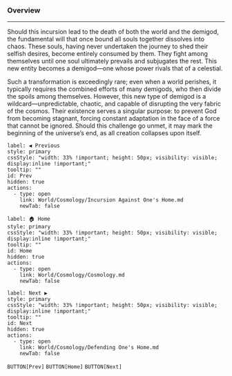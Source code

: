 ### Overview
---

Should this incursion lead to the death of both the world and the demigod, the fundamental will that once bound all souls together dissolves into chaos. These souls, having never undertaken the journey to shed their selfish desires, become entirely consumed by them. They fight among themselves until one soul ultimately prevails and subjugates the rest. This new entity becomes a demigod—one whose power rivals that of a celestial.  
  
Such a transformation is exceedingly rare; even when a world perishes, it typically requires the combined efforts of many demigods, who then divide the spoils among themselves. However, this new type of demigod is a wildcard—unpredictable, chaotic, and capable of disrupting the very fabric of the cosmos. Their existence serves a singular purpose: to prevent God from becoming stagnant, forcing constant adaptation in the face of a force that cannot be ignored. Should this challenge go unmet, it may mark the beginning of the universe’s end, as all creation collapses upon itself.
```meta-bind-button
label: ◀ Previous
style: primary
cssStyle: "width: 33% !important; height: 50px; visibility: visible; display:inline !important;"
tooltip: ""
id: Prev
hidden: true
actions:
  - type: open
    link: World/Cosmology/Incursion Against One's Home.md
    newTab: false
```

```meta-bind-button
label: 🏠 Home
style: primary
cssStyle: "width: 33% !important; height: 50px; visibility: visible; display:inline !important;"
tooltip: ""
id: Home
hidden: true
actions:
  - type: open
    link: World/Cosmology/Cosmology.md
    newTab: false
```

```meta-bind-button
label: Next ▶
style: primary
cssStyle: "width: 33% !important; height: 50px; visibility: visible; display:inline !important;"
tooltip: ""
id: Next
hidden: true
actions:
  - type: open
    link: World/Cosmology/Defending One's Home.md
    newTab: false
```
``BUTTON[Prev]`` ``BUTTON[Home]`` ``BUTTON[Next]``